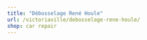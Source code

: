 ```yaml
---
title: "Débosselage René Houle"
url: /victoriaville/debosselage-rene-houle/
shop: car repair
---
```

